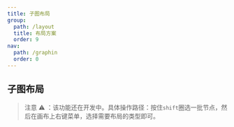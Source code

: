 ```yaml
---
title: 子图布局
group:
  path: /layout
  title: 布局方案
  order: 9
nav:
  path: /graphin
  order: 0
---
```


## 子图布局

> 注意 ⚠️ ：该功能还在开发中。具体操作路径：按住`shift`圈选一批节点，然后在画布上右键菜单，选择需要布局的类型即可。

<code src='./demos/index.tsx'>
